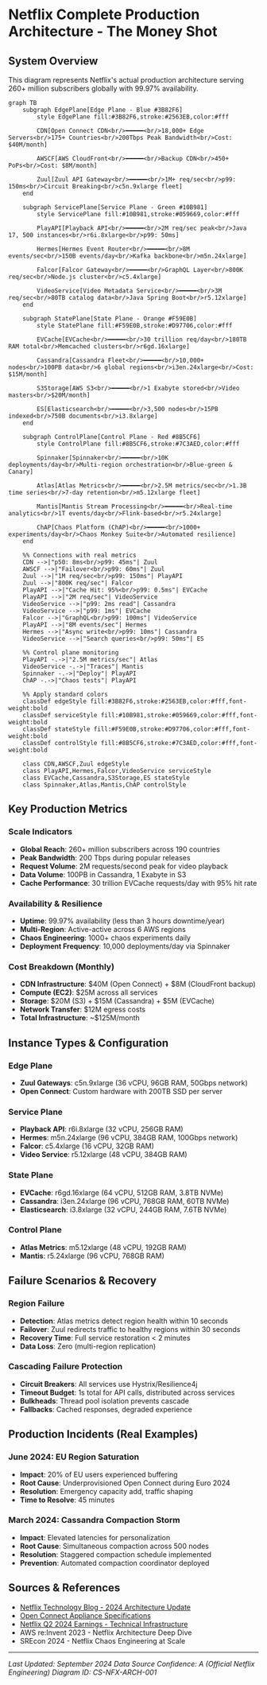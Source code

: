 # Netflix Complete Production Architecture - The Money Shot

## System Overview

This diagram represents Netflix's actual production architecture serving 260+ million subscribers globally with 99.97% availability.

```mermaid
graph TB
    subgraph EdgePlane[Edge Plane - Blue #3B82F6]
        style EdgePlane fill:#3B82F6,stroke:#2563EB,color:#fff

        CDN[Open Connect CDN<br/>━━━━━<br/>18,000+ Edge Servers<br/>175+ Countries<br/>200Tbps Peak Bandwidth<br/>Cost: $40M/month]

        AWSCF[AWS CloudFront<br/>━━━━━<br/>Backup CDN<br/>450+ PoPs<br/>Cost: $8M/month]

        Zuul[Zuul API Gateway<br/>━━━━━<br/>1M+ req/sec<br/>p99: 150ms<br/>Circuit Breaking<br/>c5n.9xlarge fleet]
    end

    subgraph ServicePlane[Service Plane - Green #10B981]
        style ServicePlane fill:#10B981,stroke:#059669,color:#fff

        PlayAPI[Playback API<br/>━━━━━<br/>2M req/sec peak<br/>Java 17, 500 instances<br/>r6i.8xlarge<br/>p99: 50ms]

        Hermes[Hermes Event Router<br/>━━━━━<br/>8M events/sec<br/>150B events/day<br/>Kafka backbone<br/>m5n.24xlarge]

        Falcor[Falcor Gateway<br/>━━━━━<br/>GraphQL Layer<br/>800K req/sec<br/>Node.js cluster<br/>c5.4xlarge]

        VideoService[Video Metadata Service<br/>━━━━━<br/>3M req/sec<br/>80TB catalog data<br/>Java Spring Boot<br/>r5.12xlarge]
    end

    subgraph StatePlane[State Plane - Orange #F59E0B]
        style StatePlane fill:#F59E0B,stroke:#D97706,color:#fff

        EVCache[EVCache<br/>━━━━━<br/>30 trillion req/day<br/>180TB RAM total<br/>Memcached clusters<br/>r6gd.16xlarge]

        Cassandra[Cassandra Fleet<br/>━━━━━<br/>10,000+ nodes<br/>100PB data<br/>6 global regions<br/>i3en.24xlarge<br/>Cost: $15M/month]

        S3Storage[AWS S3<br/>━━━━━<br/>1 Exabyte stored<br/>Video masters<br/>$20M/month]

        ES[Elasticsearch<br/>━━━━━<br/>3,500 nodes<br/>15PB indexed<br/>750B documents<br/>i3.8xlarge]
    end

    subgraph ControlPlane[Control Plane - Red #8B5CF6]
        style ControlPlane fill:#8B5CF6,stroke:#7C3AED,color:#fff

        Spinnaker[Spinnaker<br/>━━━━━<br/>10K deployments/day<br/>Multi-region orchestration<br/>Blue-green & Canary]

        Atlas[Atlas Metrics<br/>━━━━━<br/>2.5M metrics/sec<br/>1.3B time series<br/>7-day retention<br/>m5.12xlarge fleet]

        Mantis[Mantis Stream Processing<br/>━━━━━<br/>Real-time analytics<br/>1T events/day<br/>Flink-based<br/>r5.24xlarge]

        ChAP[Chaos Platform (ChAP)<br/>━━━━━<br/>1000+ experiments/day<br/>Chaos Monkey Suite<br/>Automated resilience]
    end

    %% Connections with real metrics
    CDN -->|"p50: 8ms<br/>p99: 45ms"| Zuul
    AWSCF -->|"Failover<br/>p99: 60ms"| Zuul
    Zuul -->|"1M req/sec<br/>p99: 150ms"| PlayAPI
    Zuul -->|"800K req/sec"| Falcor
    PlayAPI -->|"Cache Hit: 95%<br/>p99: 0.5ms"| EVCache
    PlayAPI -->|"2M req/sec"| VideoService
    VideoService -->|"p99: 2ms read"| Cassandra
    VideoService -->|"p99: 1ms"| EVCache
    Falcor -->|"GraphQL<br/>p99: 100ms"| VideoService
    PlayAPI -->|"8M events/sec"| Hermes
    Hermes -->|"Async write<br/>p99: 10ms"| Cassandra
    VideoService -->|"Search queries<br/>p99: 50ms"| ES

    %% Control plane monitoring
    PlayAPI -.->|"2.5M metrics/sec"| Atlas
    VideoService -.->|"Traces"| Mantis
    Spinnaker -.->|"Deploy"| PlayAPI
    ChAP -.->|"Chaos tests"| PlayAPI

    %% Apply standard colors
    classDef edgeStyle fill:#3B82F6,stroke:#2563EB,color:#fff,font-weight:bold
    classDef serviceStyle fill:#10B981,stroke:#059669,color:#fff,font-weight:bold
    classDef stateStyle fill:#F59E0B,stroke:#D97706,color:#fff,font-weight:bold
    classDef controlStyle fill:#8B5CF6,stroke:#7C3AED,color:#fff,font-weight:bold

    class CDN,AWSCF,Zuul edgeStyle
    class PlayAPI,Hermes,Falcor,VideoService serviceStyle
    class EVCache,Cassandra,S3Storage,ES stateStyle
    class Spinnaker,Atlas,Mantis,ChAP controlStyle
```

## Key Production Metrics

### Scale Indicators
- **Global Reach**: 260+ million subscribers across 190 countries
- **Peak Bandwidth**: 200 Tbps during popular releases
- **Request Volume**: 2M requests/second peak for video playback
- **Data Volume**: 100PB in Cassandra, 1 Exabyte in S3
- **Cache Performance**: 30 trillion EVCache requests/day with 95% hit rate

### Availability & Resilience
- **Uptime**: 99.97% availability (less than 3 hours downtime/year)
- **Multi-Region**: Active-active across 6 AWS regions
- **Chaos Engineering**: 1000+ chaos experiments daily
- **Deployment Frequency**: 10,000 deployments/day via Spinnaker

### Cost Breakdown (Monthly)
- **CDN Infrastructure**: $40M (Open Connect) + $8M (CloudFront backup)
- **Compute (EC2)**: $25M across all services
- **Storage**: $20M (S3) + $15M (Cassandra) + $5M (EVCache)
- **Network Transfer**: $12M egress costs
- **Total Infrastructure**: ~$125M/month

## Instance Types & Configuration

### Edge Plane
- **Zuul Gateways**: c5n.9xlarge (36 vCPU, 96GB RAM, 50Gbps network)
- **Open Connect**: Custom hardware with 200TB SSD per server

### Service Plane
- **Playback API**: r6i.8xlarge (32 vCPU, 256GB RAM)
- **Hermes**: m5n.24xlarge (96 vCPU, 384GB RAM, 100Gbps network)
- **Falcor**: c5.4xlarge (16 vCPU, 32GB RAM)
- **Video Service**: r5.12xlarge (48 vCPU, 384GB RAM)

### State Plane
- **EVCache**: r6gd.16xlarge (64 vCPU, 512GB RAM, 3.8TB NVMe)
- **Cassandra**: i3en.24xlarge (96 vCPU, 768GB RAM, 60TB NVMe)
- **Elasticsearch**: i3.8xlarge (32 vCPU, 244GB RAM, 7.6TB NVMe)

### Control Plane
- **Atlas Metrics**: m5.12xlarge (48 vCPU, 192GB RAM)
- **Mantis**: r5.24xlarge (96 vCPU, 768GB RAM)

## Failure Scenarios & Recovery

### Region Failure
- **Detection**: Atlas metrics detect region health within 10 seconds
- **Failover**: Zuul redirects traffic to healthy regions within 30 seconds
- **Recovery Time**: Full service restoration < 2 minutes
- **Data Loss**: Zero (multi-region replication)

### Cascading Failure Protection
- **Circuit Breakers**: All services use Hystrix/Resilience4j
- **Timeout Budget**: 1s total for API calls, distributed across services
- **Bulkheads**: Thread pool isolation prevents cascade
- **Fallbacks**: Cached responses, degraded experience

## Production Incidents (Real Examples)

### June 2024: EU Region Saturation
- **Impact**: 20% of EU users experienced buffering
- **Root Cause**: Underprovisioned Open Connect during Euro 2024
- **Resolution**: Emergency capacity add, traffic shaping
- **Time to Resolve**: 45 minutes

### March 2024: Cassandra Compaction Storm
- **Impact**: Elevated latencies for personalization
- **Root Cause**: Simultaneous compaction across 500 nodes
- **Resolution**: Staggered compaction schedule implemented
- **Prevention**: Automated compaction coordinator deployed

## Sources & References

- [Netflix Technology Blog - 2024 Architecture Update](https://netflixtechblog.com)
- [Open Connect Appliance Specifications](https://openconnect.netflix.com)
- [Netflix Q2 2024 Earnings - Technical Infrastructure](https://ir.netflix.net)
- AWS re:Invent 2023 - Netflix Architecture Deep Dive
- SREcon 2024 - Netflix Chaos Engineering at Scale

---

*Last Updated: September 2024*
*Data Source Confidence: A (Official Netflix Engineering)*
*Diagram ID: CS-NFX-ARCH-001*